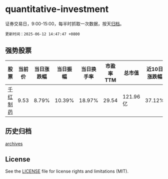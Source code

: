 # quantitative-investment

证券交易日，9:00-15:00，每半时抓取一次数据，按天[归档](archives)。

`更新时间：2025-06-12 14:47:47 +0800`

## 强势股票

|股票|当前价|当日涨跌幅|当日振幅|当日换手率|市盈率TTM|总市值|近10日涨跌幅|
|----|----|----|----|----|----|----|----|
|[千红制药](https://xueqiu.com/S/SZ002550)|9.53|8.79%|10.39%|18.97%|29.54|121.96亿|37.12%|

## 历史归档

[archives](archives)

## License

See the [LICENSE](LICENSE) file for license rights and limitations (MIT).